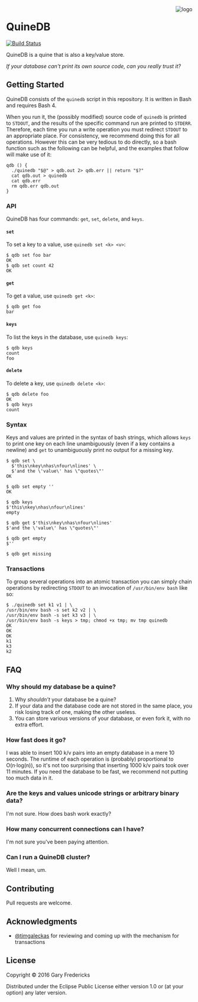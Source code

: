 <img src="logo2.png" title="logo" align="right" />

# QuineDB

[![Build Status](https://travis-ci.org/gfredericks/quinedb.svg?branch=master)](https://travis-ci.org/gfredericks/quinedb)

QuineDB is a quine that is also a key/value store.

_If your database can't print its own source code,
can you really trust it?_

## Getting Started

QuineDB consists of the `quinedb` script in this repository. It
is written in Bash and requires Bash 4.

When you run it, the (possibly modified) source code of `quinedb` is
printed to `STDOUT`, and the results of the specific command run are
printed to `STDERR`. Therefore, each time you run a write operation
you must redirect `STDOUT` to an appropriate place.  For consistency,
we recommend doing this for all operations. However this can be very
tedious to do directly, so a bash function such as the following can
be helpful, and the examples that follow will make use of it:

``` shell
qdb () {
  ./quinedb "$@" > qdb.out 2> qdb.err || return "$?"
  cat qdb.out > quinedb
  cat qdb.err
  rm qdb.err qdb.out
}
```

### API

QuineDB has four commands: `get`, `set`, `delete`, and `keys`.

#### `set`

To set a key to a value, use `quinedb set <k> <v>`:

``` shell
$ qdb set foo bar
OK
$ qdb set count 42
OK
```

#### `get`

To get a value, use `quinedb get <k>`:

``` shell
$ qdb get foo
bar
```

#### `keys`

To list the keys in the database, use `quinedb keys`:

``` shell
$ qdb keys
count
foo
```

#### `delete`

To delete a key, use `quinedb delete <k>`:

``` shell
$ qdb delete foo
OK
$ qdb keys
count
```

### Syntax

Keys and values are printed in the syntax of bash strings, which
allows `keys` to print one key on each line unambiguously (even if a
key contains a newline) and `get` to unambiguously print no output for
a missing key.

``` shell
$ qdb set \
  $'this\nkey\nhas\nfour\nlines' \
  $'and the \'value\' has \"quotes\"'
OK

$ qdb set empty ''
OK

$ qdb keys
$'this\nkey\nhas\nfour\nlines'
empty

$ qdb get $'this\nkey\nhas\nfour\nlines'
$'and the \'value\' has \"quotes\"'

$ qdb get empty
$''

$ qdb get missing

```

### Transactions

To group several operations into an atomic transaction you can simply
chain operations by redirecting `STDOUT` to an invocation of
`/usr/bin/env bash` like so:

``` shell
$ ./quinedb set k1 v1 | \
/usr/bin/env bash -s set k2 v2 | \
/usr/bin/env bash -s set k3 v3 | \
/usr/bin/env bash -s keys > tmp; chmod +x tmp; mv tmp quinedb
OK
OK
OK
k1
k3
k2
```

## FAQ

### Why should my database be a quine?

1. Why _shouldn't_ your database be a quine?
2. If your data and the database code are not stored in the same
   place, you risk losing track of one, making the other useless.
3. You can store various versions of your database, or even fork it,
   with no extra effort.

### How fast does it go?

I was able to insert 100 k/v pairs into an empty database in a mere 10
seconds. The runtime of each operation is (probably) proportional to
O(n·log(n)), so it's not too surprising that inserting 1000 k/v pairs
took over 11 minutes. If you need the database to be fast, we
recommend not putting too much data in it.

### Are the keys and values unicode strings or arbitrary binary data?

I'm not sure. How does bash work exactly?

### How many concurrent connections can I have?

I'm not sure you've been paying attention.

### Can I run a QuineDB cluster?

Well I mean, um.

## Contributing

Pull requests are welcome.

## Acknowledgments

- [@timgaleckas](https://github.com/timgaleckas) for reviewing and
  coming up with the mechanism for transactions

## License

Copyright © 2016 Gary Fredericks

Distributed under the Eclipse Public License either version 1.0 or (at
your option) any later version.
